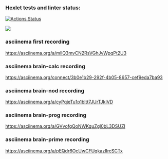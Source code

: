 ### Hexlet tests and linter status:
[![Actions Status](https://github.com/Ustizkii/python-project-49/actions/workflows/hexlet-check.yml/badge.svg)](https://github.com/Ustizkii/python-project-49/actions)

<a href="https://codeclimate.com/github/Ustizkii/python-project-49/maintainability"><img src="https://api.codeclimate.com/v1/badges/227304f77fc67dc0c265/maintainability" /></a>

### asciinema first recording
https://asciinema.org/a/mllQ3mvCN2RsVGhJvWpqPt2U3

### asciinema brain-calc recording
https://asciinema.org/connect/3b0e1b29-292f-4b05-8657-cef9eda7ba93

### asciinema brain-nod recording
https://asciinema.org/a/cyPqjeTu1p1bltt7JUrTJkIVD

### asciinema brain-prog recording
https://asciinema.org/a/GVvofgQoNWKguZgl0bL3DSUZI

### asciinema brain-prime recording
https://asciinema.org/a/pEQdr6OcUwCFUqkazIIrcSCTx